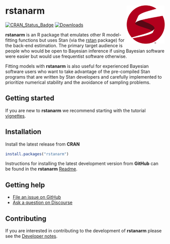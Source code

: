 # rstanarm <img src="man/figures/stanlogo.png" align="right" width="120" />

<!-- badges: start -->
[![CRAN\_Status\_Badge](https://www.r-pkg.org/badges/version/rstanarm?color=blue)](https://cran.r-project.org/package=rstanarm)
[![Downloads](https://cranlogs.r-pkg.org/badges/rstanarm?color=blue)](https://cran.rstudio.com/package=rstanarm)
<!-- badges: end -->

<!--
<br>

<div style="text-align:left">
<span><a href="https://mc-stan.org">
<img src="https://raw.githubusercontent.com/stan-dev/logos/master/logo_tm.png" width=100 alt="Stan Logo"/> </a><h2><strong>rstanarm</strong></h2>
<h4>Bayesian applied regression modeling</h4></span>
</div>

<br>
-->


**rstanarm** is an R package that emulates other R model-fitting functions but
uses Stan (via the [rstan](https://mc-stan.org/rstan/) package)
for the back-end estimation. The primary target audience is people who would be
open to Bayesian inference if using Bayesian software were easier but would use
frequentist software otherwise.

Fitting models with **rstanarm** is also useful for experienced Bayesian
software users who want to take advantage of the pre-compiled Stan programs that
are written by Stan developers and carefully implemented to prioritize numerical
stability and the avoidance of sampling problems.

## Getting started

If you are new to **rstanarm** we recommend starting with the tutorial
[vignettes](https://mc-stan.org/rstanarm/articles/).

## Installation

Install the latest release from **CRAN**

```r
install.packages("rstanarm")
```

Instructions for installing the latest development version from **GitHub** can
be found in the **rstanarm** [Readme](https://github.com/stan-dev/rstanarm#installation).

## Getting help

* [File an issue on GitHub](https://github.com/stan-dev/rstanarm/issues)
* [Ask a question on Discourse](https://discourse.mc-stan.org/)

## Contributing

If you are interested in contributing to the development of **rstanarm** please
see the [Developer notes](https://mc-stan.org/rstanarm/dev-notes/index.html).
